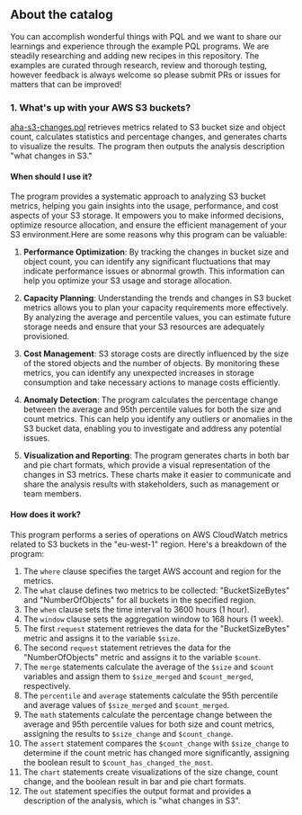 ## About the catalog
You can accomplish wonderful things with PQL and we want to share our learnings and experience through the example PQL programs. We are steadily researching and adding new recipes in this repository. The examples are curated through research, review and thorough testing, however feedback is always welcome so please submit PRs or issues for matters that can be improved! 

### 1.  What's up with your AWS S3 buckets? 
[aha-s3-changes.pql](./aha-s3-changes.pql)  retrieves metrics related to S3 bucket size and object count, calculates statistics and percentage changes, and generates charts to visualize the results. The program then outputs the analysis description "what changes in S3."

#### When should I use it? 
The program provides a systematic approach to analyzing S3 bucket metrics, helping you gain insights into the usage, performance, and cost aspects of your S3 storage. It empowers you to make informed decisions, optimize resource allocation, and ensure the efficient management of your S3 environment.Here are some reasons why this program can be valuable:

1. **Performance Optimization**: By tracking the changes in bucket size and object count, you can identify any significant fluctuations that may indicate performance issues or abnormal growth. This information can help you optimize your S3 usage and storage allocation.

2. **Capacity Planning**: Understanding the trends and changes in S3 bucket metrics allows you to plan your capacity requirements more effectively. By analyzing the average and percentile values, you can estimate future storage needs and ensure that your S3 resources are adequately provisioned.

3. **Cost Management**: S3 storage costs are directly influenced by the size of the stored objects and the number of objects. By monitoring these metrics, you can identify any unexpected increases in storage consumption and take necessary actions to manage costs efficiently.

4. **Anomaly Detection**: The program calculates the percentage change between the average and 95th percentile values for both the size and count metrics. This can help you identify any outliers or anomalies in the S3 bucket data, enabling you to investigate and address any potential issues.

5. **Visualization and Reporting**: The program generates charts in both bar and pie chart formats, which provide a visual representation of the changes in S3 metrics. These charts make it easier to communicate and share the analysis results with stakeholders, such as management or team members.

#### How does it work?
This program performs a series of operations on AWS CloudWatch metrics related to S3 buckets in the "eu-west-1" region. Here's a breakdown of the program:

1. The `where` clause specifies the target AWS account and region for the metrics.
2. The `what` clause defines two metrics to be collected: "BucketSizeBytes" and "NumberOfObjects" for all buckets in the specified region.
3. The `when` clause sets the time interval to 3600 hours (1 hour).
4. The `window` clause sets the aggregation window to 168 hours (1 week).
5. The first `request` statement retrieves the data for the "BucketSizeBytes" metric and assigns it to the variable `$size`.
6. The second `request` statement retrieves the data for the "NumberOfObjects" metric and assigns it to the variable `$count`.
7. The `merge` statements calculate the average of the `$size` and `$count` variables and assign them to `$size_merged` and `$count_merged`, respectively.
8. The `percentile` and `average` statements calculate the 95th percentile and average values of `$size_merged` and `$count_merged`.
9. The `math` statements calculate the percentage change between the average and 95th percentile values for both size and count metrics, assigning the results to `$size_change` and `$count_change`.
10. The `assert` statement compares the `$count_change` with `$size_change` to determine if the count metric has changed more significantly, assigning the boolean result to `$count_has_changed_the_most`.
11. The `chart` statements create visualizations of the size change, count change, and the boolean result in bar and pie chart formats.
12. The `out` statement specifies the output format and provides a description of the analysis, which is "what changes in S3".

